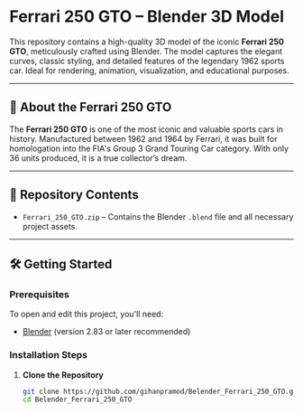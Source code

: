 # Ferrari 250 GTO – Blender 3D Model

This repository contains a high-quality 3D model of the iconic **Ferrari 250 GTO**, meticulously crafted using Blender. The model captures the elegant curves, classic styling, and detailed features of the legendary 1962 sports car. Ideal for rendering, animation, visualization, and educational purposes.

---

## 🚗 About the Ferrari 250 GTO

The **Ferrari 250 GTO** is one of the most iconic and valuable sports cars in history. Manufactured between 1962 and 1964 by Ferrari, it was built for homologation into the FIA's Group 3 Grand Touring Car category. With only 36 units produced, it is a true collector’s dream.

---

## 📁 Repository Contents

- `Ferrari_250_GTO.zip` – Contains the Blender `.blend` file and all necessary project assets.

---

## 🛠️ Getting Started

### Prerequisites

To open and edit this project, you'll need:

- [Blender](https://www.blender.org/) (version 2.83 or later recommended)

### Installation Steps

1. **Clone the Repository**

   ```bash
   git clone https://github.com/gihanpramod/Belender_Ferrari_250_GTO.git
   cd Belender_Ferrari_250_GTO

